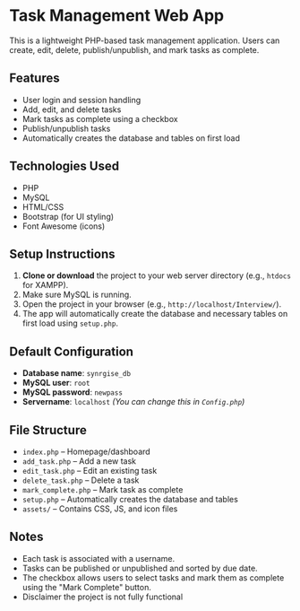 # Task Management Web App

This is a lightweight PHP-based task management application. Users can create, edit, delete, publish/unpublish, and mark tasks as complete.

## Features

- User login and session handling
- Add, edit, and delete tasks
- Mark tasks as complete using a checkbox
- Publish/unpublish tasks
- Automatically creates the database and tables on first load

## Technologies Used

- PHP
- MySQL
- HTML/CSS
- Bootstrap (for UI styling)
- Font Awesome (icons)

## Setup Instructions

1. **Clone or download** the project to your web server directory (e.g., `htdocs` for XAMPP).
2. Make sure MySQL is running.
3. Open the project in your browser (e.g., `http://localhost/Interview/`).
4. The app will automatically create the database and necessary tables on first load using `setup.php`.

## Default Configuration

- **Database name**: `synrgise_db`
- **MySQL user**: `root`
- **MySQL password**: `newpass`  
- **Servername**: `localhost`
  *(You can change this in `Config.php`)*

## File Structure

- `index.php` – Homepage/dashboard
- `add_task.php` – Add a new task
- `edit_task.php` – Edit an existing task
- `delete_task.php` – Delete a task
- `mark_complete.php` – Mark task as complete
- `setup.php` – Automatically creates the database and tables
- `assets/` – Contains CSS, JS, and icon files

## Notes

- Each task is associated with a username.
- Tasks can be published or unpublished and sorted by due date.
- The checkbox allows users to select tasks and mark them as complete using the "Mark Complete" button.
- Disclaimer the project is not fully functional